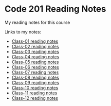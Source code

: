 # Code 201 Reading Notes

My reading notes for this course

Links to my notes:

- [Class-01 reading notes](class-01.md)
- [Class-02 reading notes](class-02.md)
- [Class-03 reading notes](class-03.md)
- [Class-04 reading notes](class-04.md)
- [Class-05 reading notes](class-05.md)
- [Class-06 reading notes](class-06.md)
- [Class-07 reading notes](class-07.md)
- [Class-08 reading notes](class-08.md)
- [Class-09 reading notes](class-09.md)
- [Class-10 reading notes](class-10.md)
- [Class-11 reading notes](class-11.md)
- [Class-12 reading notes](class-12.md)